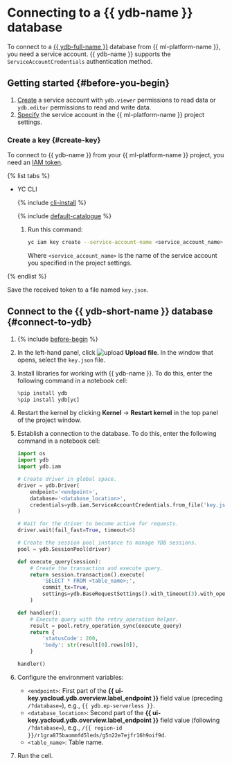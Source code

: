 # Connecting to a {{ ydb-name }} database

To connect to a [{{ ydb-full-name }}](../../../ydb/) database from {{ ml-platform-name }}, you need a service account. {{ ydb-name }} supports the `ServiceAccountCredentials` authentication method.

## Getting started {#before-you-begin}

1. [Create](../../../ydb/security/) a service account with `ydb.viewer` permissions to read data or `ydb.editor` permissions to read and write data.
1. [Specify](../projects/update.md) the service account in the {{ ml-platform-name }} project settings.

### Create a key {#create-key}

To connect to {{ ydb-name }} from your {{ ml-platform-name }} project, you need an [IAM token](../../../iam/concepts/authorization/iam-token.md).

{% list tabs %}

- YC CLI

  {% include [cli-install](../../../_includes/cli-install.md) %}

  {% include [default-catalogue](../../../_includes/default-catalogue.md) %}

  1. Run this command:

     ```bash
     yc iam key create --service-account-name <service_account_name> --output key.json
     ```

     Where `<service_account_name>` is the name of the service account you specified in the project settings.

{% endlist %}

Save the received token to a file named `key.json`.

## Connect to the {{ ydb-short-name }} database {#connect-to-ydb}

1. {% include [before-begin](../../../_includes/datasphere/ui-before-begin.md) %}

1. In the left-hand panel, click ![upload](../../../_assets/datasphere/jupyterlab/upload.svg) **Upload file**. In the window that opens, select the `key.json` file.

1. Install libraries for working with {{ ydb-name }}. To do this, enter the following command in a notebook cell:

    ```python
    %pip install ydb
    %pip install ydb[yc]
    ```

1. Restart the kernel by clicking **Kernel** → **Restart kernel** in the top panel of the project window.

1. Establish a connection to the database. To do this, enter the following command in a notebook cell:

    ```python
    import os
    import ydb
    import ydb.iam

    # Create driver in global space.
    driver = ydb.Driver(
        endpoint='<endpoint>',
        database='<database_location>',
        credentials=ydb.iam.ServiceAccountCredentials.from_file('key.json'),
    )

    # Wait for the driver to become active for requests.
    driver.wait(fail_fast=True, timeout=5)

    # Create the session pool instance to manage YDB sessions.
    pool = ydb.SessionPool(driver)

    def execute_query(session):
        # Create the transaction and execute query.
        return session.transaction().execute(
            'SELECT * FROM <table_name>;',
            commit_tx=True,
            settings=ydb.BaseRequestSettings().with_timeout(3).with_operation_timeout(2)
        )

    def handler():
        # Execute query with the retry_operation helper.
        result = pool.retry_operation_sync(execute_query)
        return {
            'statusCode': 200,
            'body': str(result[0].rows[0]),
        }

    handler()
    ```

1. Configure the environment variables:
    * `<endpoint>`: First part of the **{{ ui-key.yacloud.ydb.overview.label_endpoint }}** field value (preceding `/?database=`), e.g., `{{ ydb.ep-serverless }}`.
    * `<database_location>`: Second part of the **{{ ui-key.yacloud.ydb.overview.label_endpoint }}** field value (following `/?database=`), e.g., `/{{ region-id }}/r1gra875baommfd5leds/g5n22e7ejfr16h9oif9d`.
    * `<table_name>`: Table name.

1. Run the cell.
